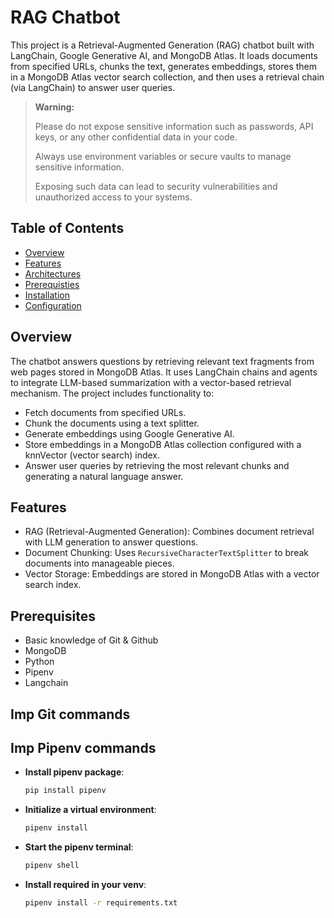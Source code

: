 # RAG Chatbot

This project is a Retrieval-Augmented Generation (RAG) chatbot built with LangChain, Google Generative AI, and MongoDB Atlas. It loads documents from specified URLs, chunks the text, generates embeddings, stores them in a MongoDB Atlas vector search collection, and then uses a retrieval chain (via LangChain) to answer user queries.

> **Warning:** 
> 
> Please do not expose sensitive information such as passwords, API keys, or any other confidential data in your code. 
> 
> Always use environment variables or secure vaults to manage sensitive information. 
> 
> Exposing such data can lead to security vulnerabilities and unauthorized access to your systems.

## Table of Contents
- [Overview](#overview) 
- [Features](#features) 
- [Architectures](#architectures) 
- [Prerequisties](#prerequisties)
- [Installation](#installation) 
- [Configuration](#configuration) 

## Overview

The chatbot answers questions by retrieving relevant text fragments from web pages stored in MongoDB Atlas. It uses LangChain chains and agents to integrate LLM-based summarization with a vector-based retrieval mechanism. The project includes functionality to:

- Fetch documents from specified URLs. 
- Chunk the documents using a text splitter. 
- Generate embeddings using Google Generative AI. 
- Store embeddings in a MongoDB Atlas collection configured with a knnVector (vector search) index. 
- Answer user queries by retrieving the most relevant chunks and generating a natural language answer. 

## Features

- RAG (Retrieval-Augmented Generation): Combines document retrieval with LLM generation to answer questions.
- Document Chunking: Uses `RecursiveCharacterTextSplitter` to break documents into manageable pieces.
- Vector Storage: Embeddings are stored in MongoDB Atlas with a vector search index.

## Prerequisites

- Basic knowledge of Git & Github
- MongoDB
- Python
- Pipenv
- Langchain

## Imp Git commands
    
## Imp Pipenv commands
- **Install pipenv package**:

    ```bash
    pip install pipenv
    ```


- **Initialize a virtual environment**:

    ```bash
    pipenv install
    ```

- **Start the pipenv terminal**:

    ```bash
    pipenv shell
    ```
- **Install required in your venv**:

    ```bash
    pipenv install -r requirements.txt
    ```
